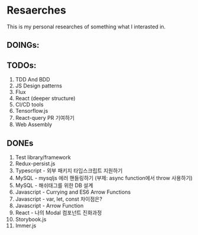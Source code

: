 # Resaerches
This is my personal researches of something what I interasted in.
## DOINGs:


## TODOs:
1. TDD And BDD
2. JS Design patterns
3. Flux
4. React (deeper structure)
5. CI/CD tools
8. Tensorflow.js
12. React-query PR 기여하기
13. Web Assembly

## DONEs
1. Test library/framework
2. Redux-persist.js
3. Typescript - 외부 패키지 타입스크립트 지원하기
4. MySQL - mysqljs 에러 핸들링하기 (부제: async function에서 throw 사용하기)
5. MySQL - 해쉬태그를 위한 DB 설계
6. Javascript - Currying and ES6 Arrow Functions
7. Javascript - var, let, const 차이점은?
8. Javascript - Arrow Function
9. React - 나의 Modal 컴포넌트 진화과정
10. Storybook.js
11. Immer.js
